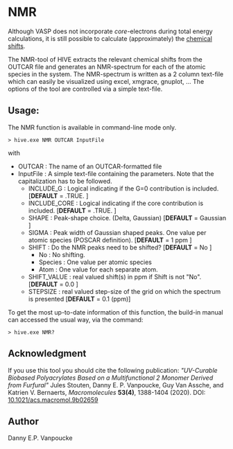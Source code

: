 # NMR
Although VASP does not incorporate *core*-electrons during total energy
calculations, it is still possible to calculate (approximately) the [chemical
shifts](https://cms.mpi.univie.ac.at/wiki/index.php/LCHIMAG). 

The NMR-tool of HIVE extracts the relevant chemical shifts from the OUTCAR
file and generates an NMR-spectrum for each of the atomic species in the system.
The NMR-spectrum is written as a 2 column text-file which can easily be visualized 
using excel, xmgrace, gnuplot, ... 
The options of the tool are controlled via a simple text-file. 

## Usage:
The NMR function is available in command-line mode only.

```
> hive.exe NMR OUTCAR InputFile
```
with
* OUTCAR    : The name of an OUTCAR-formatted file
* InputFile : A simple text-file containing the parameters. Note that the capitalization has to be followed.
    * INCLUDE_G    : Logical indicating if the G=0 contribution is included. \[**DEFAULT** = .TRUE. \]
    * INCLUDE_CORE : Logical indicating if the core contribution is included. \[**DEFAULT** = .TRUE. \]
    * SHAPE        : Peak-shape choice. (Delta, Gaussian) \[**DEFAULT** = Gaussian \]
    * SIGMA        : Peak width of Gaussian shaped peaks. One value per atomic species (POSCAR definition). \[**DEFAULT** = 1 ppm \]
    * SHIFT        : Do the NMR peaks need to be shifted? \[**DEFAULT** = No \]
		* No	  : No shifting.
        * Species : One value per atomic species
        * Atom    : One value for each separate atom.
    * SHIFT_VALUE : real valued shift(s) in ppm if Shift is not "No". \[**DEFAULT** = 0.0 \]
    * STEPSIZE    : real valued step-size of the grid on which the spectrum is presented \[**DEFAULT** = 0.1 (ppm)\] 

To get the most up-to-date information of this function, the build-in manual 
can accessed the usual way, via the command:
```
> hive.exe NMR?
```


## Acknowledgment
If you use this tool you should cite the following publication:
*"UV-Curable Biobased Polyacrylates Based on a Multifunctional 2 Monomer Derived from Furfural"*
Jules Stouten, Danny E. P. Vanpoucke, Guy Van Assche, and Katrien V. Bernaerts, 
*Macromolecules* **53(4)**, 1388-1404 (2020).
DOI: [10.1021/acs.macromol.9b02659](https://dx.doi.org/10.1021/acs.macromol.9b02659)


## Author
Danny E.P. Vanpoucke
  